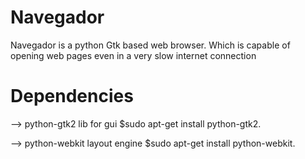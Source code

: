 # Navegador
Navegador is a python Gtk based web browser. Which is capable of opening web pages even in a very slow internet connection


# Dependencies
--> python-gtk2 lib for gui
    $sudo apt-get install python-gtk2. 

--> python-webkit layout engine 
    $sudo apt-get install python-webkit.

